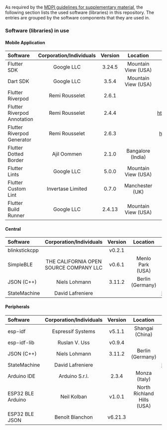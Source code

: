 As required by the [MDPI guidelines for supplementary material](https://www.mdpi.com/journal/sensors/instructions#suppmaterials),
the following section lists the used software (libraries) in this repository. The entries are grouped by the software components that
they are used in.

### Software (libraries) in use

#### Mobile Application

| Software                    | Corporation/Individuals | Version |      Location       |                                    Reference |
|:----------------------------|:-----------------------:|:-------:|:-------------------:|---------------------------------------------:|
| Flutter SDK                 |       Google LLC        | 3.24.5  | Mountain View (USA) |                         https://flutter.dev/ |
| Dart SDK                    |       Google LLC        |  3.5.4  | Mountain View (USA) |                    https://dart.dev/get-dart |
| Flutter Riverpod            |     Remi Rousselet      |  2.6.1  |                     |                        https://riverpod.dev/ |
| Flutter Riverpod Annotation |     Remi Rousselet      |  2.4.4  |                     | https://pub.dev/packages/riverpod_annotation |                  
| Flutter Riverpod Generator  |     Remi Rousselet      |  2.6.3  |                     |  https://pub.dev/packages/riverpod_generator |
| Flutter Dotted Border       |       Ajil Oommen       |  2.1.0  |  Bangalore (India)  |       https://pub.dev/packages/dotted_border |
| Flutter Lints               |       Google LLC        |  5.0.0  | Mountain View (USA) |       https://pub.dev/packages/flutter_lints |
| Flutter Custom Lint         |    Invertase Limited    |  0.7.0  |   Manchester (UK)   |         https://pub.dev/packages/custom_lint |
| Flutter Build Runner        |       Google LLC        | 2.4.13  | Mountain View (USA) |        https://pub.dev/packages/build_runner |

#### Central

| Software      |        Corporation/Individuals         | Version |     Location     |                                  Reference |
|:--------------|:--------------------------------------:|:-------:|:----------------:|-------------------------------------------:|
| blinkstickcpp |                                        | v0.2.1  |                  |    https://github.com/teekae/blinkstickcpp |
| SimpleBLE     | THE CALIFORNIA OPEN SOURCE COMPANY LLC | v0.6.1  | Menlo Park (USA) |     https://github.com/simpleble/simpleble |
| JSON (C++)    |             Niels Lohmann              | 3.11.2  | Berlin (Germany) |                https://github.com/nlohmann |
| StateMachine  |            David Lafreniere            |         |                  | https://github.com/endurodave/StateMachine |

#### Peripherals

| Software          | Corporation/Individuals | Version |          Location          |                                            Reference |
|:------------------|:-----------------------:|:-------:|:--------------------------:|-----------------------------------------------------:|
| esp-idf           |    Espressif Systems    | v5.1.1  |      Shangai (China)       |                 https://github.com/espressif/esp-idf | 
| esp-idf-lib       |      Ruslan V. Uss      | v0.9.4  |                            |              https://github.com/UncleRus/esp-idf-lib |
| JSON (C++)        |      Niels Lohmann      | 3.11.2  |      Berlin (Germany)      |                          https://github.com/nlohmann |
| StateMachine      |    David Lafreniere     |         |                            |           https://github.com/endurodave/StateMachine |
| Arduino IDE       |     Arduino S.r.l.      |  2.3.4  |       Monza (Italy)        |               https://github.com/arduino/arduino-ide |
| ESP32 BLE Arduino |       Neil Kolban       | v1.0.1  | North Richland Hills (USA) | https://docs.arduino.cc/libraries/esp32-ble-arduino/ |
| ESP32 BLE JSON    |     Benoît Blanchon     | v6.21.3 |                            |       https://docs.arduino.cc/libraries/arduinojson/ |
